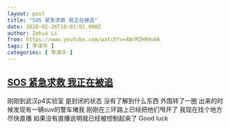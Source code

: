 ```yaml
---
layout: post
title: "SOS 紧急求救 我正在被追"
date: 2020-02-26T10:01:01.000Z
author: Zehua Li
from: https://www.youtube.com/watch?v=XWrMZH9Xu6k
tags: [ 李泽华 ]
categories: [ 李泽华 ]
---
```

<!--1582711261000-->
[SOS 紧急求救 我正在被追](https://www.youtube.com/watch?v=XWrMZH9Xu6k)
------

<div>
刚刚到武汉p4实验室 是封闭的状态 没有了解到什么东西 外围转了一圈 出来的时候发现有一辆suv的警车堵我 刚刚在三环路上已经把他们甩开了 我现在找个地方尽快直播 如果没有直播说明我已经被控制起来了  Good luck
</div>
